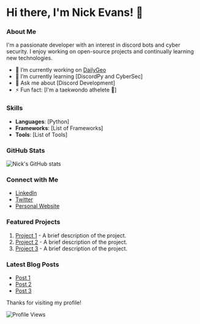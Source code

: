 # Hi there, I'm Nick Evans! 👋

### About Me

I'm a passionate developer with an interest in discord bots and cyber security. I enjoy working on open-source projects and continually learning new technologies.

- 🔭 I’m currently working on [DailyGeo]([link-to-your-project](https://github.com/NickEvans4130/DailyGeoBot))
- 🌱 I’m currently learning [DiscordPy and CyberSec]
- 💬 Ask me about [Discord Development]
- ⚡ Fun fact: [I'm a taekwondo athelete 🥋]

### Skills

- **Languages**: [Python]
- **Frameworks**: [List of Frameworks]
- **Tools**: [List of Tools]

### GitHub Stats

![Nick's GitHub stats](https://github-readme-stats.vercel.app/api?username=NickEvans4130&show_icons=true&theme=radical)

### Connect with Me

- [LinkedIn](https://www.linkedin.com/in/your-linkedin-profile)
- [Twitter](https://twitter.com/your-twitter-profile)
- [Personal Website](https://www.your-website.com)

### Featured Projects

1. [Project 1](link-to-project-1) - A brief description of the project.
2. [Project 2](link-to-project-2) - A brief description of the project.
3. [Project 3](link-to-project-3) - A brief description of the project.

### Latest Blog Posts

- [Post 1](link-to-post-1)
- [Post 2](link-to-post-2)
- [Post 3](link-to-post-3)

Thanks for visiting my profile!

![Profile Views](https://komarev.com/ghpvc/?username=NickEvans4130)
